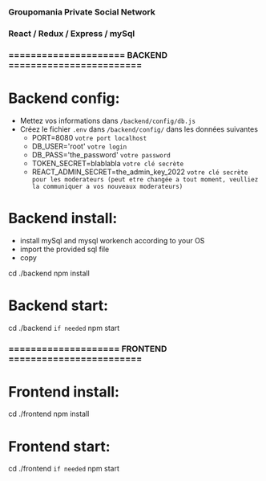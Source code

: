 ### Groupomania Private Social Network

### React / Redux / Express / mySql

### ===================== BACKEND ========================

# Backend config:

- Mettez vos informations dans `/backend/config/db.js`
- Créez le fichier `.env` dans `/backend/config/` dans les données suivantes
  - PORT=8080 `votre port localhost`
  - DB_USER='root' `votre login`
  - DB_PASS='the_password' `votre password`
  - TOKEN_SECRET=blablabla `votre clé secrète`
  - REACT_ADMIN_SECRET=the_admin_key_2022 `votre clé secrète pour les moderateurs (peut etre changée a tout moment, veulliez la communiquer a vos nouveaux moderateurs)`

# Backend install:

- install mySql and mysql workench according to your OS
- import the provided sql file
- copy

cd ./backend
npm install

# Backend start:

cd ./backend `if needed`
npm start

### ==================== FRONTEND ========================

# Frontend install:

cd ./frontend
npm install

# Frontend start:

cd ./frontend `if needed`
npm start
